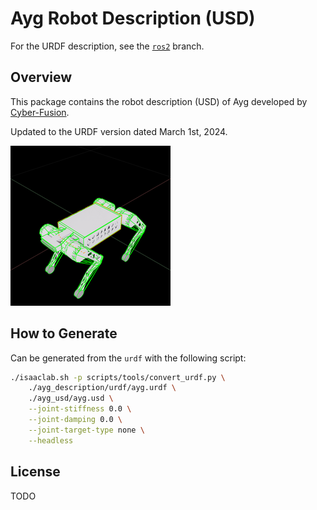 # Ayg Robot Description (USD)

For the URDF description, see the [`ros2`](https://github.com/ddebenedittis/ayg_description/tree/ros2) branch.

## Overview

This package contains the robot description (USD) of Ayg developed by [Cyber-Fusion](https://github.com/Cyber-Fusion).

Updated to the URDF version dated March 1st, 2024.

![](.thumbs/256x256/ayg.usd.png)

## How to Generate

Can be generated from the `urdf` with the following script:
```bash
./isaaclab.sh -p scripts/tools/convert_urdf.py \
    ./ayg_description/urdf/ayg.urdf \
    ./ayg_usd/ayg.usd \
    --joint-stiffness 0.0 \
    --joint-damping 0.0 \
    --joint-target-type none \
    --headless
```

## License

TODO
